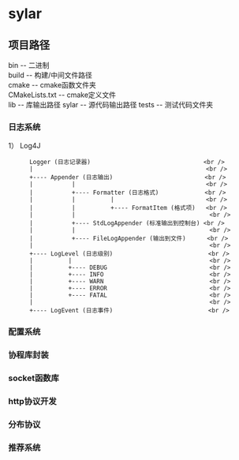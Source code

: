 # sylar

## 项目路径
bin -- 二进制  <br />
build -- 构建/中间文件路径 <br />
cmake -- cmake函数文件夹 <br />
CMakeLists.txt -- cmake定义文件 <br />
lib -- 库输出路径
sylar -- 源代码输出路径
tests -- 测试代码文件夹

### 日志系统
1）     Log4J

          Logger (日志记录器)                                <br />
          |                                                 <br />
          +---- Appender (日志输出)                          <br />
          |           |                                     <br />
          |           +---- Formatter (日志格式)             <br />
          |           |          |                          <br />
          |           |          +---- FormatItem (格式项)   <br />
          |           |                                      <br />
          |           +---- StdLogAppender (标准输出到控制台) <br />
          |           |                                      <br />
          |           +---- FileLogAppender (输出到文件)      <br />
          |                                                  <br />
          +---- LogLevel (日志级别)                           <br />
          |          |                                       <br />
          |          +---- DEBUG                             <br />
          |          +---- INFO                              <br />
          |          +---- WARN                              <br />
          |          +---- ERROR                             <br />
          |          +---- FATAL                             <br />
          |                                                  <br />
          +---- LogEvent (日志事件)                           <br />
### 配置系统

### 协程库封装
### socket函数库
### http协议开发
### 分布协议
### 推荐系统